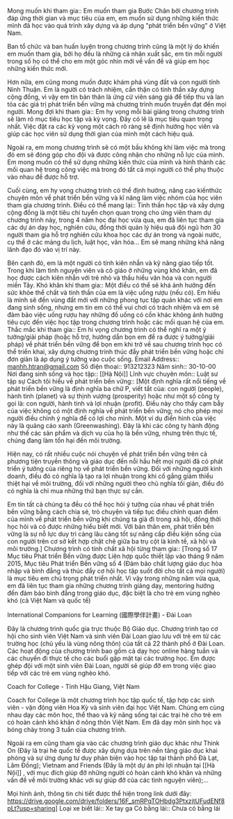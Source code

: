Mong muốn khi tham gia:: Em muốn tham gia Bước Chân bởi chương trình đáp ứng thời gian và mục tiêu của em, em muốn sử dụng những kiến thức mình đã học vào quá trình xây dựng và áp dụng "phát triển bền vững" ở Việt Nam.

Ban tổ chức và ban huấn luyện trong chương trình cũng là một lý do khiến em muốn tham gia, bởi họ đều là những cá nhân xuất sắc, em tin mỗi người trong số họ có thể cho em một góc nhìn mới về vấn đề và giúp em học những kiến thức mới.

Hơn nữa, em cũng mong muốn được khám phá vùng đất và con người tỉnh Ninh Thuận. Em là người có trách nhiệm, cẩn thận có tinh thần xây dựng cộng đồng, vì vậy em tin bản thân là ứng cử viên sáng giá để tiếp thu và lan tỏa các giá trị phát triển bền vững mà chương trình muốn truyền đạt đến mọi người.
Mong đợi khi tham gia:: Em hy vọng mỗi bài giảng trong chương trình sẽ làm rõ mục tiêu học tập và kỳ vọng. Đây có lẽ là mục tiêu quan trọng nhất. Việc đặt ra các kỳ vọng một cách rõ ràng sẽ định hướng học viên và giúp các học viên sử dụng thời gian của mình một cách hiệu quả.

Ngoài ra, em mong chương trình sẽ có một bầu không khí làm việc mà trong đó em sẽ đóng góp cho đội và được công nhận cho những nỗ lực của mình. Em mong muốn có thể sử dụng những kiến thức của mình và hình thành các mối quan hệ trong công việc mà trong đó tất cả mọi người có thể phụ thuộc vào nhau để được hỗ trợ.

Cuối cùng, em hy vọng chương trình có thể định hướng, nâng cao kiến ​​thức chuyên môn về phát triển bền vững và kĩ năng làm việc nhóm của học viên tham gia chương trình.
Điều có thể mang lại:: Tinh thần học tập và xây dựng cộng đồng là một tiêu chí tuyển chọn quan trọng cho ứng viên tham dự chương trình này, trong 4 năm học đại học vừa qua, em đã liên tục tham gia các dự án dạy học, nghiên cứu, đồng thời quản lý hiệu quả đội ngũ hơn 30 người tham gia hỗ trợ nghiên cứu khoa học các dự án trong và ngoài nước, cụ thể ở các mảng du lịch, luật học, văn hóa... Em sẽ mang những khả năng lãnh đạo đó vào vị trí này.

Bên cạnh đó, em là một người có tính kiên nhẫn và kỹ năng giao tiếp tốt. Trong khi làm tình nguyện viên và cô giáo ở những vùng khó khăn, em đã học được cách kiên nhẫn với trẻ nhỏ và thấu hiểu văn hóa và con người miền Tây.
Khó khăn khi tham gia:: Một điều có thể sẽ khá ảnh hưởng đến sức khỏe thể chất và tinh thần của em là việc uống rượu (nếu có). Em hiểu là mình sẽ đến vùng đất mới với những phong tục tập quán khác với nơi em đang sinh sống, nhưng em tin em có thể vui chơi có trách nhiệm và em sẽ đảm bảo việc uống rượu hay những đồ uống có cồn khác không ảnh hưởng tiêu cực đến việc học tập trong chương trình hoặc các mối quan hệ của em.
Thắc mắc khi tham gia:: Em hi vọng chương trình có thể nghĩ ra một ý tưởng/giải pháp (hoặc hỗ trợ, hướng dẫn bọn em để ra được ý tưởng/giải pháp) về phát triển bền vững để bọn em khi trở về sau chương trình học có thể triển khai, xây dựng chương trình thúc đẩy phát triển bền vững hoặc chỉ đơn giản là áp dụng ý tưởng vào cuộc sống.
Email Address:: manhh.htran@gmail.com
Số điện thoại:: 913212323
Năm sinh:: 30-10-00
Nơi đang sinh sống và học tập:: [[Hà Nội]] 
Lĩnh vực chuyên môn:: Luật sư tập sự
Cách tôi hiểu về phát triển bền vững:: [Một định nghĩa rất nổi tiếng về phát triển bền vững là định nghĩa ba chữ P, viết tắt của: con người (people), hành tinh (planet) và sự thịnh vượng (prosperity) hoặc như một số công ty gọi là: con người, hành tinh và lợi nhuận (profit). Điều này cho thấy cạm bẫy của việc không có một định nghĩa về phát triển bền vững; nó cho phép mọi người điều chỉnh ý nghĩa để có lợi cho mình. Một ví dụ điển hình của việc này là quảng cáo xanh (Greenwashing). Đây là khi các công ty hành động như thể các sản phẩm và dịch vụ của họ là bền vững, nhưng trên thực tế, chúng đang làm tổn hại đến môi trường.

Hiện nay, có rất nhiều cuộc nói chuyện về phát triển bền vững trên cả phương tiện truyền thông và giáo dục đến nỗi hầu hết mọi người đã có phát triển ý tưởng của riêng họ về phát triển bền vững. Đối với những người kinh doanh, điều đó có nghĩa là tạo ra lợi nhuận trong khi cố gắng giảm thiểu thiệt hại về môi trường, đối với những người theo chủ nghĩa tối giản, điều đó có nghĩa là chỉ mua những thứ bạn thực sự cần. 

Em tin tất cả chúng ta đều có thể học hỏi ý tưởng của nhau về phát triển bền vững bằng cách chia sẻ, trò chuyện và tiếp tục điều chỉnh quan điểm của mình về phát triển bền vững khi chúng ta già đi trong xã hội, đồng thời học hỏi và có được những hiểu biết mới. Với bản thân em, phát triển bền vững là sự nỗ lực duy trì càng lâu càng tốt sự nâng cấp điều kiện sống của con người trên cơ sở kết hợp chặt chẽ giữa ba trụ cột là kinh tế, xã hội và môi trường.]
Chương trình có tính chất xã hội từng tham gia:: [Trong số 17 Mục tiêu Phát triển Bền vững được Liên hợp quốc thiết lập vào tháng 9 năm 2015, Mục tiêu Phát triển Bền vững số 4 (Đảm bảo chất lượng giáo dục hòa nhập và bình đẳng và thúc đẩy cơ hội học tập suốt đời cho tất cả mọi người) là mục tiêu em chú trọng phát triển nhất. Vì vậy trong những năm vừa qua, em đã liên tục tham gia những chương trình giảng dạy, mentoring hướng đến đảm bảo bình đẳng trong giáo dục, đặc biệt là cho trẻ em vùng nghèo khó (cả Việt Nam và quốc tế)

International Companions for Learning (國際學伴計畫) - Đài Loan

Đây là chương trình quốc gia trực thuộc Bộ Giáo dục. Chương trình tạo cơ hội cho sinh viên Việt Nam và sinh viên Đài Loan giao lưu với trẻ em từ các trường học (chủ yếu là vùng nông thôn) của tất cả 22 thành phố ở Đài Loan. Các hoạt động của chương trình bao gồm cả dạy học online hàng tuần và các chuyến đi thực tế cho các buổi gặp mặt tại các trường học. Em được ghép đội với một sinh viên Đài Loan, người sẽ giúp đỡ em trong việc giao tiếp với các trẻ em vùng nghèo khó.

Coach for College - Tỉnh Hậu Giang, Việt Nam 

Coach for College là một chương trình học tập quốc tế, tập hợp các sinh viên - vận động viên Hoa Kỳ và sinh viên đại học Việt Nam. Chúng em cùng nhau dạy các môn học, thể thao và kỹ năng sống tại các trại hè cho trẻ em có hoàn cảnh khó khăn ở nông thôn Việt Nam. Em đã dạy môn sinh học và bóng chày trong 3 tuần của chương trình.

Ngoài ra em cũng tham gia vào các chương trình giáo dục khác như Think On (Đây là trại hè quốc tế được xây dựng dựa trên nền tảng giáo dục khai phóng và sự ứng dụng tư duy phản biện vào học tập tại thành phố Đà Lạt, Lâm Đồng); Vietnam and Friends (Đây là một dự án phi lợi nhuận tại [[Hà Nội]] , với mục đích giúp đỡ những người có hoàn cảnh khó khăn và những vấn đề về môi trường khác với sự giúp đỡ của các tình nguyện viên);...

Mọi hình ảnh, thông tin chi tiết được thể hiện trong link dưới đây: https://drive.google.com/drive/folders/16F_smRPqTOHbdg3PtxzjtUFudENf8pLt?usp=sharing]
Loại xe biết lái:: Xe tay ga
Có bằng lái:: Chưa có bằng lái
